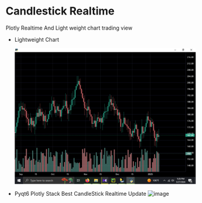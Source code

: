# Candlestick Realtime

Plotly Realtime And Light weight chart trading view

* Lightweight Chart

  ![Candlestick Chart](https://raw.githubusercontent.com/Aliyansayz/candlestick_realtime/main/img/lightweight.png)


* Pyqt6 Plotly Stack Best CandleStick Realtime Update
![image](https://github.com/user-attachments/assets/584a435f-fb74-400a-926d-36999893ce44)
